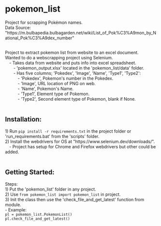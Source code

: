<h1>pokemon_list</h1>
Project for scrapping Pokémon names.<br>
Data Source: "https://m.bulbapedia.bulbagarden.net/wiki/List_of_Pok%C3%A9mon_by_National_Pok%C3%A9dex_number"<br><br>

Project to extract pokemon list from website to an excel document.<br>
Wanted to do a webscrapping project using Selenium.<br>
&emsp;- Takes data from website and puts info into excel spreadsheet.<br>
&emsp;&emsp;- 'pokemon_output.xlsx' located in the 'pokemon_list/data' folder.<br>
&emsp;&emsp;- Has five columns; 'Pokedex', 'Image', 'Name', 'Type1', 'Type2':<br>
&emsp;&emsp;&emsp;- 'Pokedex', Pokemon's number in the Pokedex.<br>
&emsp;&emsp;&emsp;- 'Image', URL location of PNG on web.<br>
&emsp;&emsp;&emsp;- 'Name', Pokemon's Name.<br>
&emsp;&emsp;&emsp;- 'Type1', Element type of Pokemon.<br>
&emsp;&emsp;&emsp;- 'Type2', Second element type of Pokemon, blank if None.<br><br>

	
<h2>Installation:</h2>
1) Run <code>pip install -r requirements.txt</code> in the project folder or 'run_requirements.bat' from the 'scripts' folder.<br>
2) Install the webdrivers for OS at "https://www.selenium.dev/downloads/".<br>
&emsp;- Project has setup for Chrome and Firefox webdrivers but other could be added.<br><br>


<h2>Getting Started:</h2>
Steps:<br>
1) Put the 'pokemon_list' folder in any project.<br>
2) Use <code>from pokemon_list import pokemon_list</code> in project.<br>
3) Init the class then use the 'check_file_and_get_latest' function from module.<br>
- Example:<br>
<code>pl = pokemon_list.PokemonList()
pl.check_file_and_get_latest()
</code>

